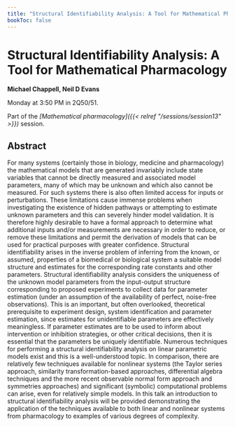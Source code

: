 ```yaml
---
title: "Structural Identifiability Analysis: A Tool for Mathematical Pharmacology"
bookToc: false
---
```


# Structural Identifiability Analysis: A Tool for Mathematical Pharmacology

**Michael Chappell, Neil D Evans**

Monday at 3:50 PM in 2Q50/51.

Part of the *[Mathematical pharmacology]({{< relref "/sessions/session13" >}})* session.

## Abstract

For many systems (certainly those in biology, medicine and pharmacology) the mathematical models that are generated invariably include state variables that cannot be directly measured and associated model parameters, many of which may be unknown and which also cannot be measured.  For such systems there is also often limited access for inputs or perturbations.  These limitations cause immense problems when investigating the existence of hidden pathways or attempting to estimate unknown parameters and this can severely hinder model validation.  It is therefore highly desirable to have a formal approach to determine what additional inputs and/or measurements are necessary in order to reduce, or remove these limitations and permit the derivation of models that can be used for practical purposes with greater confidence.
Structural identifiability arises in the inverse problem of inferring from the known, or assumed, properties of a biomedical or biological system a suitable model structure and estimates for the corresponding rate constants and other parameters.  Structural identifiability analysis considers the uniqueness of the unknown model parameters from the input-output structure corresponding to proposed experiments to collect data for parameter estimation (under an assumption of the availability of perfect, noise-free observations).  This is an important, but often overlooked, theoretical prerequisite to experiment design, system identification and parameter estimation, since estimates for unidentifiable parameters are effectively meaningless.  If parameter estimates are to be used to inform about intervention or inhibition strategies, or other critical decisions, then it is essential that the parameters be uniquely identifiable. 
Numerous techniques for performing a structural identifiability analysis on linear parametric models exist and this is a well-understood topic.  In comparison, there are relatively few techniques available for nonlinear systems (the Taylor series approach, similarity transformation-based approaches, differential algebra techniques and the more recent observable normal form approach and symmetries approaches) and significant (symbolic) computational problems can arise, even for relatively simple models.
In this talk an introduction to structural identifiability analysis will be provided demonstrating the application of the techniques available to both linear and nonlinear systems from pharmacology to examples of various degrees of complexity. 



